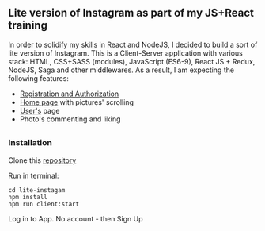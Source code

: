 ## Lite version of Instagram as part of my JS+React training

In order to solidify my skills in React and NodeJS, I decided to build a sort of lite version of Instagram. 
This is a Client-Server application with various stack: HTML, CSS+SASS (modules), JavaScript (ES6-9), 
React JS + Redux, NodeJS, Saga and other middlewares. As a result, I am expecting the following features:
* [Registration and Authorization](https://github.com/fufylev/lite_instagram/tree/master/client/app/modules/Authentication)
* [Home page](https://github.com/fufylev/lite_instagram/tree/master/client/app/modules/HomePage) with pictures' scrolling
* [User's](https://github.com/fufylev/lite_instagram/tree/master/client/app/modules/User) page
* Photo's commenting and liking

##
### Installation
Clone this [repository](https://github.com/fufylev/lite_instagram.git)

Run in terminal:
```
cd lite-instagam
npm install
npm run client:start
```
Log in to App. 
No account - then Sign Up


